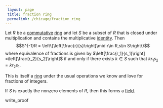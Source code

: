 ```yaml
---
 layout: page
 title: fraction ring
 permalink: /chicago/fraction_ring
---
```


Let $R$ be a [commutative](https://mathgloss.github.io/MathGloss/chicago/commutative) [ring](https://mathgloss.github.io/MathGloss/chicago/ring) and let $S$ be a subset of $R$ that is closed under multiplication and contains the multiplicative [identity](https://mathgloss.github.io/MathGloss/chicago/identity_element). Then $$S^{-1}R = \left\{\left[\frac{r}{s}\right]\mid r\in R,s\in S\right\}$$  where equivalence of fractions is given by $\left[\frac{r_1}{s_1}\right] =\left[\frac{r_2}{s_2}\right]$ if and only if there exists $k \in S$ such that $kr_1s_2 = kr_2s_1$.
 
This is itself a [ring](https://mathgloss.github.io/MathGloss/chicago/ring) under the usual operations we know and love for fractions of integers. 
 
If $S$ is exactly the nonzero elements of $R$, then this forms a [field](https://mathgloss.github.io/MathGloss/chicago/field).
 
 write_proof 